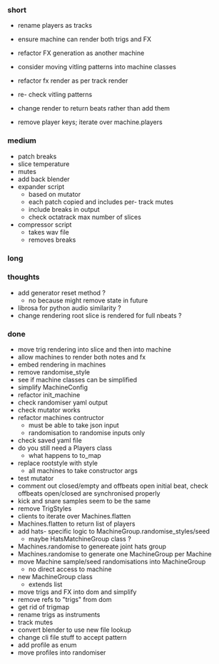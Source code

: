### short

- rename players as tracks 
- ensure machine can render both trigs and FX
- refactor FX generation as another machine 

- consider moving vitling patterns into machine classes
- refactor fx render as per track render
- re- check vitling patterns
- change render to return beats rather than add them
- remove player keys; iterate over machine.players

### medium

- patch breaks
- slice temperature
- mutes
- add back blender
- expander script
  - based on mutator
  - each patch copied and includes per- track mutes
  - include breaks in output
  - check octatrack max number of slices
- compressor script
  - takes wav file
  - removes breaks

### long

### thoughts

- add generator reset method ?
  - no because might remove state in future
- librosa for python audio similarity ?
- change rendering root slice is rendered for full nbeats ?

### done

- move trig rendering into slice and then into machine 
- allow machines to render both notes and fx
- embed rendering in machines
- remove randomise_style
- see if machine classes can be simplified
- simplify MachineConfig
- refactor init_machine
- check randomiser yaml output
- check mutator works
- refactor machines contructor
  - must be able to take json input
  - randomisation to randomise inputs only
- check saved yaml file
- do you still need a Players class
  - what happens to to_map
- replace rootstyle with style
  - all machines to take constructor args
- test mutator
- comment out closed/empty and offbeats open initial beat, check offbeats open/closed are synchronised properly
- kick and snare samples seem to be the same
- remove TrigStyles
- clients to iterate over Machines.flatten
- Machines.flatten to return list of players
- add hats- specific logic to MachineGroup.randomise_styles/seed
  - maybe HatsMatchineGroup class ?
- Machines.randomise to genereate joint hats group
- Machines.randomise to generate one MachineGroup per Machine
- move Machine sample/seed randomisations into MachineGroup
  - no direct access to machine
- new MachineGroup class 
  - extends list
- move trigs and FX into dom and simplify
- remove refs to "trigs" from dom
- get rid of trigmap
- rename trigs as instruments
- track mutes
- convert blender to use new file lookup
- change cli file stuff to accept pattern
- add profile as enum
- move profiles into randomiser
